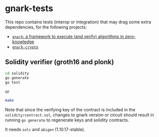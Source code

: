 # gnark-tests

This repo contains tests (interop or integration) that may drag some extra dependencies, for the following projects:

* [`gnark`: a framework to execute (and verify) algorithms in zero-knowledge](https://github.com/consensys/gnark) 
* [`gnark-crypto`](https://github.com/consensys/gnark-crypto)

## Solidity verifier (groth16 and plonk)

```bash
cd solidity
go generate
go test
```
or
```bash
make
```

Note that since the verifying key of the contract is included in the `solidity/contract.sol`, changes to gnark version or circuit should result in running `go generate`  to regenerate keys and solidity contracts.

It needs `solc` and `abigen` (1.10.17-stable).
